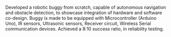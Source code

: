 Developed a robotic buggy from scratch, capable of autonomous navigation and obstacle detection, to showcase integration of hardware and software co-design.
Buggy is made to be equipped with Microcontroller (Arduino Uno), IR sensors, Ultrasonic sensors, Receiver circuit, Wireless Serial communication devices.
Achieved a 8:10 success ratio, in reliability testing.
